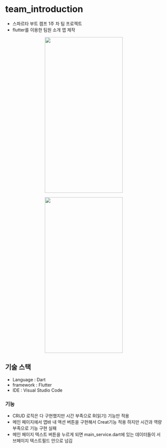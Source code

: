 # team_introduction

* 스파르타 부트 캠프 1주 차 팀 프로젝트
* flutter를 이용한 팀원 소개 앱 제작
  



<p align="center">
<img src="https://github.com/sparta-8Team/Team-Introducation/assets/94061061/cfad243e-c73f-49fe-993e-7aadb2834661" width="250" height="500"/>
</p>

<p align="center">
<img src="![2023-07-16 12_00_52-NVIDIA GeForce Overlay DT](https://github.com/sparta-8Team/Team-Introducation/assets/94061061/1f02ec48-a473-4e2a-9da7-90288edff154)
" width="250" height="500"/>
</p>




## 기술 스택

* Language : Dart
* framework : Flutter
* IDE : Visual Studio Code

### 기능
* CRUD 로직은 다 구현했지만 시간 부족으로 R(읽기) 기능만 적용
* 메인 페이지에서 앱바 내 액션 버튼을 구현해서 Creat기능 적용 하지만 시간과 역량 부족으로 기능 구현 실패
* 메인 페이지 텍스트 버튼을 누르게 되면 main_service.dart에 있는 데이터들이 서브페이지 텍스트필드 안으로 넘김

